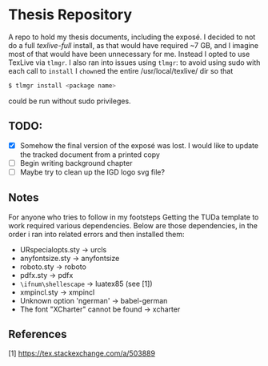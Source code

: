 # Thesis Repository
A repo to hold my thesis documents, including the exposé. I decided to not do a full *texlive-full* install, as that would have required ~7 GB, and I imagine most of that would have been unnecessary for me. Instead I opted to use TexLive via `tlmgr`. I also ran into issues using `tlmgr`: to avoid using sudo with each call to `install` I `chown`ed the entire /usr/local/texlive/ dir so that
```sh
$ tlmgr install <package name>
```
could be run without sudo privileges.

## TODO:
- [x] Somehow the final version of the exposé was lost. I would like to update the tracked document from a printed copy
- [ ] Begin writing background chapter
- [ ] Maybe try to clean up the IGD logo svg file?

## Notes
For anyone who tries to follow in my footsteps
Getting the TUDa template to work required various dependencies. Below are those dependencies, in the order i ran into related errors and then installed them:
- URspecialopts.sty -> urcls
- anyfontsize.sty -> anyfontsize
- roboto.sty -> roboto
- pdfx.sty -> pdfx
- `\ifnum\shellescape` -> luatex85 (see [1])
- xmpincl.sty -> xmpincl
- Unknown option 'ngerman' -> babel-german
- The font "XCharter" cannot be found -> xcharter

## References
[1] https://tex.stackexchange.com/a/503889
